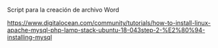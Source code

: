 Script para la creación de archivo Word

https://www.digitalocean.com/community/tutorials/how-to-install-linux-apache-mysql-php-lamp-stack-ubuntu-18-043step-2-%E2%80%94-installing-mysql
